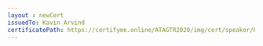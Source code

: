 ```yaml
--- 
layout : newCert 
issuedTo: Kavin Arvind
certificatePath: https://certifyme.online/ATAGTR2020/img/cert/speaker/KavinArvind_cc7c2.png
--- 
```

